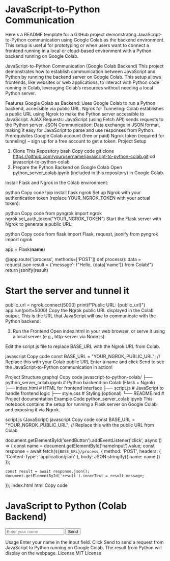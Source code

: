 # JavaScript-to-Python Communication
Here's a README template for a GitHub project demonstrating JavaScript-to-Python communication using Google Colab as the backend environment. This setup is useful for prototyping or when users want to connect a frontend running in a local or cloud-based environment with a Python backend running on Google Colab.

JavaScript-to-Python Communication (Google Colab Backend)
This project demonstrates how to establish communication between JavaScript and Python by running the backend server on Google Colab. This setup allows frontends, like websites or web applications, to interact with Python code running in Colab, leveraging Colab’s resources without needing a local Python server.

Features
Google Colab as Backend: Uses Google Colab to run a Python backend, accessible via public URL.
Ngrok for Tunneling: Colab establishes a public URL using Ngrok to make the Python server accessible to JavaScript.
AJAX Requests: JavaScript (using Fetch API) sends requests to the Python server.
JSON Communication: Data exchange in JSON format, making it easy for JavaScript to parse and use responses from Python.
Prerequisites
Google Colab account (free or paid)
Ngrok token (required for tunneling) – sign up for a free account to get a token.
Project Setup
1. Clone This Repository
bash
Copy code
git clone https://github.com/yourusername/javascript-to-python-colab.git
cd javascript-to-python-colab
2. Prepare the Python Backend on Google Colab
Open python_server_colab.ipynb (included in this repository) in Google Colab.

Install Flask and Ngrok in the Colab environment:

python
Copy code
!pip install flask ngrok
Set up Ngrok with your authentication token (replace YOUR_NGROK_TOKEN with your actual token):

python
Copy code
from pyngrok import ngrok
ngrok.set_auth_token("YOUR_NGROK_TOKEN")
Start the Flask server with Ngrok to generate a public URL:

python
Copy code
from flask import Flask, request, jsonify
from pyngrok import ngrok

app = Flask(__name__)

@app.route('/process', methods=['POST'])
def process():
    data = request.json
    result = {'message': f"Hello, {data['name']} from Colab!"}
    return jsonify(result)

# Start the server and tunnel it
public_url = ngrok.connect(5000)
print(f"Public URL: {public_url}")
app.run(port=5000)
Copy the Ngrok public URL displayed in the Colab output. This is the URL that JavaScript will use to communicate with the Python backend.

3. Run the Frontend
Open index.html in your web browser, or serve it using a local server (e.g., http-server via Node.js).

Edit the script.js file to replace BASE_URL with the Ngrok URL from Colab.

javascript
Copy code
const BASE_URL = "YOUR_NGROK_PUBLIC_URL"; // Replace this with your Colab public URL
Enter a name and click Send to see the JavaScript-to-Python communication in action!

Project Structure
graphql
Copy code
javascript-to-python-colab/
├── python_server_colab.ipynb # Python backend on Colab (Flask + Ngrok)
├── index.html                # HTML for frontend interface
├── script.js                 # JavaScript to handle frontend logic
├── style.css                 # Styling (optional)
└── README.md                 # Project documentation
Example Code
python_server_colab.ipynb
This notebook contains the setup for running a Flask server on Google Colab and exposing it via Ngrok.

script.js (JavaScript)
javascript
Copy code
const BASE_URL = "YOUR_NGROK_PUBLIC_URL"; // Replace this with the public URL from Colab

document.getElementById('sendButton').addEventListener('click', async () => {
    const name = document.getElementById('nameInput').value;
    const response = await fetch(`${BASE_URL}/process`, {
        method: 'POST',
        headers: {
            'Content-Type': 'application/json'
        },
        body: JSON.stringify({ name: name })
    });

    const result = await response.json();
    document.getElementById('result').innerText = result.message;
});
index.html
html
Copy code
<!DOCTYPE html>
<html lang="en">
<head>
    <meta charset="UTF-8">
    <title>JavaScript to Python (Colab Backend)</title>
    <link rel="stylesheet" href="style.css">
</head>
<body>
    <h1>JavaScript to Python (Colab Backend)</h1>
    <input type="text" id="nameInput" placeholder="Enter your name">
    <button id="sendButton">Send</button>
    <p id="result"></p>
    <script src="script.js"></script>
</body>
</html>
Usage
Enter your name in the input field.
Click Send to send a request from JavaScript to Python running on Google Colab.
The result from Python will display on the webpage.
License
MIT License

